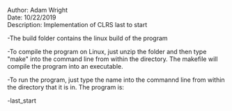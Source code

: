 Author:       Adam Wright\
Date:         10/22/2019 \
Description:  Implementation of CLRS last to start

-The build folder contains the linux build of the program

-To compile the program on Linux, just unzip the folder and then type "make" into the command line from within the directory. The makefile will compile the program into an  executable.

-To run the program, just type the name into the commannd line from within the directory that it is in. The program is:

-last_start